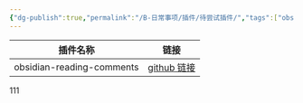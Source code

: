 ```yaml
---
{"dg-publish":true,"permalink":"/B-日常事项/插件/待尝试插件/","tags":["obsidian插件"]}
---
```



| 插件名称                  | 链接                                                               |
| ------------------------- | ------------------------------------------------------------------ |
|obsidian-reading-comments |[github 链接](https://github.com/BumbrT/obsidian-reading-comments)|



111